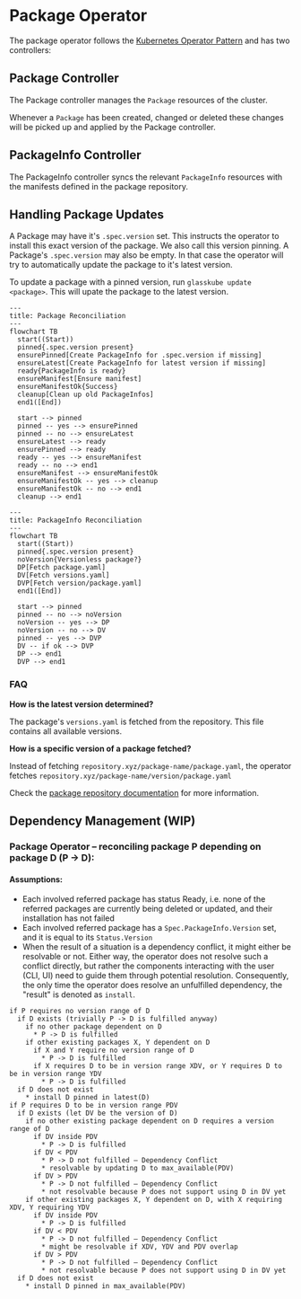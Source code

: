 # Package Operator

The package operator follows the [Kubernetes Operator Pattern](https://kubernetes.io/docs/concepts/extend-kubernetes/operator/) and has two controllers:

## Package Controller

The Package controller manages the `Package` resources of the cluster. 

Whenever a `Package` has been created, changed or deleted these changes will be picked up and applied by the Package controller.

## PackageInfo Controller

The PackageInfo controller syncs the relevant `PackageInfo` resources with the manifests defined in the package repository.

## Handling Package Updates

A Package may have it's `.spec.version` set. 
This instructs the operator to install this exact version of the package. 
We also call this version pinning.
A Package's `.spec.version` may also be empty. 
In that case the operator will try to automatically update the package to it's latest version.

To update a package with a pinned version, run `glasskube update <package>`. 
This will upate the package to the latest version. 

```mermaid
---
title: Package Reconciliation
---
flowchart TB
  start((Start))
  pinned{.spec.version present}
  ensurePinned[Create PackageInfo for .spec.version if missing]
  ensureLatest[Create PackageInfo for latest version if missing]
  ready{PackageInfo is ready}
  ensureManifest[Ensure manifest]
  ensureManifestOk{Success}
  cleanup[Clean up old PackageInfos]
  end1([End])

  start --> pinned
  pinned -- yes --> ensurePinned
  pinned -- no --> ensureLatest
  ensureLatest --> ready
  ensurePinned --> ready
  ready -- yes --> ensureManifest
  ready -- no --> end1
  ensureManifest --> ensureManifestOk
  ensureManifestOk -- yes --> cleanup
  ensureManifestOk -- no --> end1
  cleanup --> end1
```

```mermaid
---
title: PackageInfo Reconciliation
---
flowchart TB
  start((Start))
  pinned{.spec.version present}
  noVersion{Versionless package?}
  DP[Fetch package.yaml]
  DV[Fetch versions.yaml]
  DVP[Fetch version/package.yaml]
  end1([End])

  start --> pinned
  pinned -- no --> noVersion
  noVersion -- yes --> DP
  noVersion -- no --> DV
  pinned -- yes --> DVP
  DV -- if ok --> DVP
  DP --> end1
  DVP --> end1
```

### FAQ
**How is the latest version determined?**

The package's `versions.yaml` is fetched from the repository. This file contains all available versions.

**How is a specific version of a package fetched?**

Instead of fetching `repository.xyz/package-name/package.yaml`, the operator fetches `repository.xyz/package-name/version/package.yaml`

Check the [package repository documentation](../package-repository#structure) for more information.

## Dependency Management (WIP)

### Package Operator – reconciling package P depending on package D (P -> D):

#### Assumptions:
* Each involved referred package has status Ready, i.e. none of the referred packages are currently being deleted or updated, and their installation has not failed
* Each involved referred package has a `Spec.PackageInfo.Version` set, and it is equal to its `Status.Version`
* When the result of a situation is a dependency conflict, it might either be resolvable or not. Either way, the operator does not resolve such a conflict directly, but rather
the components interacting with the user (CLI, UI) need to guide them through potential resolution. Consequently, the only time the operator does resolve an unfulfilled
dependency, the "result" is denoted as `install`. 

```
if P requires no version range of D
  if D exists (trivially P -> D is fulfilled anyway)
    if no other package dependent on D
      * P -> D is fulfilled
    if other existing packages X, Y dependent on D
      if X and Y require no version range of D
        * P -> D is fulfilled
      if X requires D to be in version range XDV, or Y requires D to be in version range YDV
        * P -> D is fulfilled
  if D does not exist
    * install D pinned in latest(D)
if P requires D to be in version range PDV
  if D exists (let DV be the version of D)
    if no other existing package dependent on D requires a version range of D
      if DV inside PDV
        * P -> D is fulfilled
      if DV < PDV
        * P -> D not fulfilled – Dependency Conflict
        * resolvable by updating D to max_available(PDV)
      if DV > PDV
        * P -> D not fulfilled – Dependency Conflict
        * not resolvable because P does not support using D in DV yet
    if other existing packages X, Y dependent on D, with X requiring XDV, Y requiring YDV
      if DV inside PDV
        * P -> D is fulfilled
      if DV < PDV
        * P -> D not fulfilled – Dependency Conflict
        * might be resolvable if XDV, YDV and PDV overlap
      if DV > PDV
        * P -> D not fulfilled – Dependency Conflict
        * not resolvable because P does not support using D in DV yet
  if D does not exist
    * install D pinned in max_available(PDV)
```
